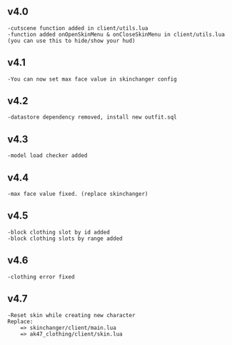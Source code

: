 ## v4.0
    -cutscene function added in client/utils.lua
    -function added onOpenSkinMenu & onCloseSkinMenu in client/utils.lua (you can use this to hide/show your hud)
## v4.1
    -You can now set max face value in skinchanger config
## v4.2
    -datastore dependency removed, install new outfit.sql
## v4.3
    -model load checker added
## v4.4
    -max face value fixed. (replace skinchanger)
## v4.5
    -block clothing slot by id added
    -block clothing slots by range added
## v4.6
    -clothing error fixed
## v4.7
    -Reset skin while creating new character
    Replace: 
        => skinchanger/client/main.lua
        => ak47_clothing/client/skin.lua